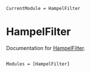 ```@meta
CurrentModule = HampelFilter
```

# HampelFilter

Documentation for [HampelFilter](https://github.com/dev-sora/HampelFilter.jl).

```@index
```

```@autodocs
Modules = [HampelFilter]
```
